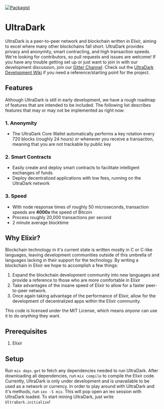 [![Packagist](https://img.shields.io/badge/license-MIT-blue.svg)]()

# UltraDark
UltraDark is a peer-to-peer network and blockchain written in Elixir, aiming to excel where many other blockchains fall short. UltraDark provides privacy and anonymity, smart contracting, and high transaction speeds. We're looking for contributors, so pull requests and issues are welcome! If you have any trouble getting set up or just want to join in with
our development discussion, join our [Gitter Channel](https://gitter.im/ultradark/Lobby). Check out the [UltraDark Development Wiki](https://github.com/UltraDark/UltraDark/wiki) if
you need a reference/starting point for the project.

## Features
Although UltraDark is still in early development, we have a rough roadmap of features that are intended to be included. The following list describes features that may or may not be
implemented as right now:

### 1. Anonymity
  * The UltraDark Core Wallet automatically performs a key rotation every 720 blocks (roughly 24 hours) _or_ whenever you receive a transaction, meaning that you are not trackable by public key
### 2. Smart Contracts
  * Easily create and deploy smart contracts to facilitate intelligent exchanges of funds
  * Deploy decentralized applications with low fees, running on the UltraDark network
### 3. Speed
  * With node response times of roughly 50 microseconds, transaction speeds are **4000x** the speed of Bitcoin
  * Process roughly 20,000 transactions per second
  * 2 minute average blocktime

## Why Elixir?
Blockchain technology in it's current state is written mostly in C or C-like languages, leaving development communities outside of this umbrella of languages
lacking in their support for the technology. By writing a blockchain in Elixir we hope to accomplish a few things:

1. Expand the blockchain development community into new languages and provide a reference to those who are more comfortable in Elixir
2. Take advantages of the insane speed of Elixir to allow for a faster peer-to-peer network.
3. Once again taking advantage of the performance of Elixir, allow for the development of decentralized apps within the Elixir community.

This code is licensed under the MIT License, which means _anyone_ can use it to do _anything_ they want.

## Prerequisites
1. Elixir

## Setup
Run `mix deps.get` to fetch any dependencies needed to run UltraDark. After downloading all dependencies, run `mix compile` to compile the Elixir code. Currently,
UltraDark is only under development and is unavailable to be used as a network or currency. In order to play around with UltraDark and it's methods, run `iex -S mix`. This
will pop open an iex session with UltraDark loaded. To start mining UltraDark, just write `UltraDark.initialize`!
